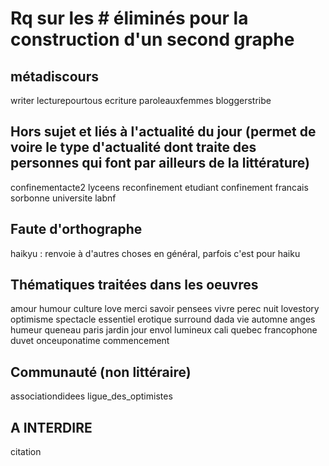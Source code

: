 # Rq sur les # éliminés pour la construction d'un second graphe


## métadiscours 
writer
lecturepourtous
ecriture
paroleauxfemmes
bloggerstribe

## Hors sujet et liés à l'actualité du jour (permet de voire le type d'actualité dont traite des personnes qui font par ailleurs de la littérature)

confinementacte2
lyceens
reconfinement
etudiant
confinement
francais
sorbonne
universite
labnf

## Faute d'orthographe
haikyu : renvoie à d'autres choses en général, parfois c'est pour haiku

## Thématiques traitées dans les oeuvres 
amour
humour
culture
love
merci
savoir
pensees
vivre
perec
nuit
lovestory
optimisme
spectacle
essentiel
erotique
surround
dada
vie
automne
anges
humeur
queneau
paris
jardin
jour
envol
lumineux
cali
quebec
francophone
duvet
onceuponatime
commencement

## Communauté (non littéraire)
associationdidees
ligue_des_optimistes



## A INTERDIRE 
citation
